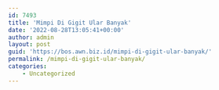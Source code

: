 ```yaml
---
id: 7493
title: 'Mimpi Di Gigit Ular Banyak'
date: '2022-08-28T13:05:41+00:00'
author: admin
layout: post
guid: 'https://bos.awn.biz.id/mimpi-di-gigit-ular-banyak/'
permalink: /mimpi-di-gigit-ular-banyak/
categories:
    - Uncategorized
---
```


